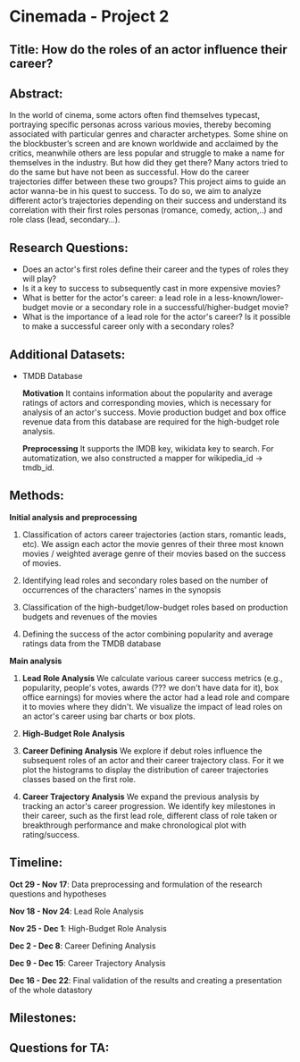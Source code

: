 # Cinemada - Project 2
## Title: How do the roles of an actor influence their career?
## Abstract:

In the world of cinema,  some actors often find themselves typecast, portraying specific personas across various movies, thereby becoming associated with particular genres and character archetypes. Some shine on the blockbuster’s screen and are known worldwide and acclaimed by the critics, meanwhile others are less popular and struggle to make a name for themselves in the industry. But how did they get there? Many actors tried to do the same but have not been as successful. How do the career trajectories differ between these two groups? This project aims to guide an actor wanna-be in his quest to success. To do so, we aim to analyze different actor’s trajectories depending on their success and understand its correlation with their first roles personas (romance, comedy, action,..) and role class (lead, secondary…). 

## Research Questions:
- Does an actor's first roles define their career and the types of roles they will play?
- Is it a key to success to subsequently cast in more expensive movies?
- What is better for the actor's career: a lead role in a less-known/lower-budget movie or a secondary role in a successful/higher-budget movie?
- What is the importance of a lead role for the actor's career? Is it possible to make a successful career only with a secondary roles?
  
## Additional Datasets:
- TMDB Database

  **Motivation** It contains information about the popularity and average ratings of actors and corresponding movies, which is necessary for analysis of an actor's success. Movie production budget and box office revenue data from this database are required for the high-budget role analysis.

  **Preprocessing** 
  It supports the IMDB key, wikidata key to search. For automatization, we also constructed a mapper for wikipedia_id -> tmdb_id.


## Methods:
**Initial analysis and preprocessing**

1. Classification of actors career trajectories (action stars, romantic leads, etc). We assign each actor the movie genres of their three most known movies / weighted average genre of their movies based on the success of movies.

2. Identifying lead roles and secondary roles  based on the number of occurrences of the characters' names in the synopsis

3. Classification of the high-budget/low-budget roles based on production budgets and revenues of the movies 

4. Defining the success of the actor combining popularity and average ratings data from the TMDB database

**Main analysis**

1. **Lead Role Analysis** We calculate various career success metrics (e.g., popularity, people's votes, awards (??? we don't have data for it), box office earnings) for movies where the actor had a lead role and compare it to movies where they didn't. We visualize the impact of lead roles on an actor's career using bar charts or box plots.

2. **High-Budget Role Analysis** 
   
3. **Career Defining Analysis** We explore if debut roles influence the subsequent roles of an actor and their career trajectory class. For it we plot the histograms to display the distribution of career trajectories classes based on the first role.

4. **Career Trajectory Analysis** We expand the previous analysis by tracking an actor's career progression. We identify key milestones in their career, such as the first lead role, different class of role taken or breakthrough performance and make chronological plot with rating/success.

## Timeline:

**Oct 29 - Nov 17**: Data preprocessing and formulation of the research questions and hypotheses

**Nov 18 - Nov 24**: Lead Role Analysis

**Nov 25 - Dec 1**: High-Budget Role Analysis

**Dec 2 - Dec 8**: Career Defining Analysis

**Dec 9 - Dec 15**: Career Trajectory Analysis

**Dec 16 - Dec 22**: Final validation of the results and creating a presentation of the whole datastory

## Milestones:

## Questions for TA:
